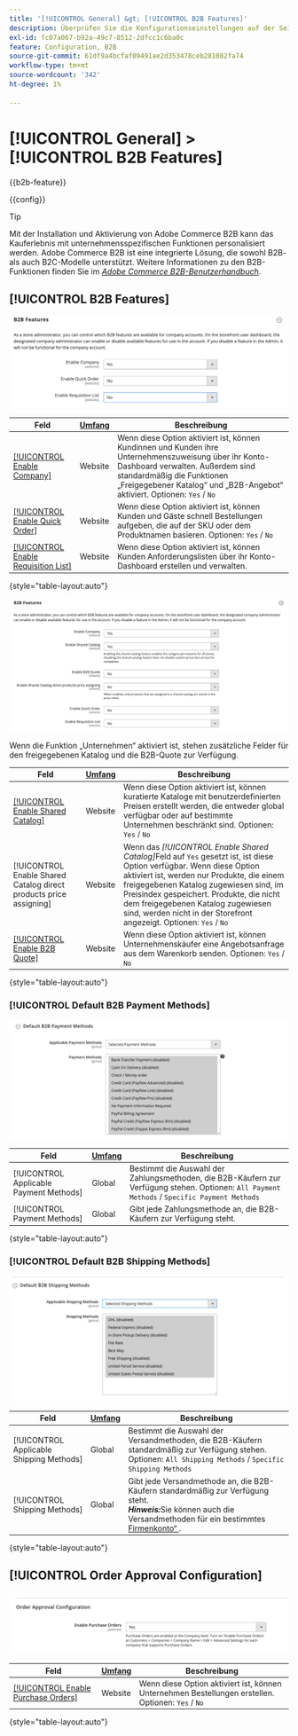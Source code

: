 ```yaml
---
title: '[!UICONTROL General] &gt; [!UICONTROL B2B Features]'
description: Überprüfen Sie die Konfigurationseinstellungen auf der Seite [!UICONTROL General] &gt; [!UICONTROL B2B Features] des Commerce Admin-Bereichs.
exl-id: fc07a067-b92a-49c7-8512-2dfcc1c6ba0c
feature: Configuration, B2B
source-git-commit: 61df9a4bcfaf09491ae2d353478ceb281082fa74
workflow-type: tm+mt
source-wordcount: '342'
ht-degree: 1%

---
```


# [!UICONTROL General] > [!UICONTROL B2B Features]

{{b2b-feature}}

{{config}}

>[!TIP]
>
>Mit der Installation und Aktivierung von Adobe Commerce B2B kann das Kauferlebnis mit unternehmensspezifischen Funktionen personalisiert werden. Adobe Commerce B2B ist eine integrierte Lösung, die sowohl B2B- als auch B2C-Modelle unterstützt. Weitere Informationen zu den B2B-Funktionen finden Sie im [_Adobe Commerce B2B-Benutzerhandbuch_](https://experienceleague.adobe.com/docs/commerce-admin/b2b/introduction.html?lang=de).

## [!UICONTROL B2B Features]

![B2B-Funktionen](./assets/b2b-features.png)<!-- zoom -->

| Feld | [Umfang](../../getting-started/websites-stores-views.md#scope-settings) | Beschreibung |
|------- |----------------------------------------------------------------------- |------------ |
| [[!UICONTROL Enable Company]](../../b2b/account-companies.md) | Website | Wenn diese Option aktiviert ist, können Kundinnen und Kunden ihre Unternehmenszuweisung über ihr Konto-Dashboard verwalten. Außerdem sind standardmäßig die Funktionen „Freigegebener Katalog“ und „B2B-Angebot“ aktiviert. Optionen: `Yes` / `No` |
| [[!UICONTROL Enable Quick Order]](../../b2b/quick-order.md) | Website | Wenn diese Option aktiviert ist, können Kunden und Gäste schnell Bestellungen aufgeben, die auf der SKU oder dem Produktnamen basieren. Optionen: `Yes` / `No` |
| [[!UICONTROL Enable Requisition List]](../../b2b/configure-requisition-lists.md) | Website | Wenn diese Option aktiviert ist, können Kunden Anforderungslisten über ihr Konto-Dashboard erstellen und verwalten. |

{style="table-layout:auto"}

![B2B-Funktionen mit aktivierten Funktionen für Unternehmen und freigegebene Kataloge](./assets/b2b-features-company-enabled.png)<!-- zoom -->

Wenn die Funktion „Unternehmen“ aktiviert ist, stehen zusätzliche Felder für den freigegebenen Katalog und die B2B-Quote zur Verfügung.

| Feld | [Umfang](../../getting-started/websites-stores-views.md#scope-settings) | Beschreibung |
|------- |----------------------------------------------------------------------- |------------ |
| [[!UICONTROL Enable Shared Catalog]](../../b2b/catalog-shared.md) | Website | Wenn diese Option aktiviert ist, können kuratierte Kataloge mit benutzerdefinierten Preisen erstellt werden, die entweder global verfügbar oder auf bestimmte Unternehmen beschränkt sind. Optionen: `Yes` / `No` |
| [!UICONTROL Enable Shared Catalog direct products price assigning] | Website | Wenn das _[!UICONTROL Enable Shared Catalog]_&#x200B;Feld auf `Yes` gesetzt ist, ist diese Option verfügbar. Wenn diese Option aktiviert ist, werden nur Produkte, die einem freigegebenen Katalog zugewiesen sind, im Preisindex gespeichert. Produkte, die nicht dem freigegebenen Katalog zugewiesen sind, werden nicht in der Storefront angezeigt. Optionen: `Yes` / `No` |
| [[!UICONTROL Enable B2B Quote]](../../b2b/configure-quotes.md) | Website | Wenn diese Option aktiviert ist, können Unternehmenskäufer eine Angebotsanfrage aus dem Warenkorb senden. Optionen: `Yes` / `No` |

{style="table-layout:auto"}

### [!UICONTROL Default B2B Payment Methods]

![B2B-Konfiguration - Standardeinstellungen für Zahlungsmethoden](./assets/b2b-features-default-payment-methods.png)<!-- zoom -->

| Feld | [Umfang](../../getting-started/websites-stores-views.md#scope-settings) | Beschreibung |
|------- |----------------------------------------------------------------------- |------------ |
| [!UICONTROL Applicable Payment Methods] | Global | Bestimmt die Auswahl der Zahlungsmethoden, die B2B-Käufern zur Verfügung stehen. Optionen: `All Payment Methods` / `Specific Payment Methods` |
| [!UICONTROL Payment Methods] | Global | Gibt jede Zahlungsmethode an, die B2B-Käufern zur Verfügung steht. |

{style="table-layout:auto"}

### [!UICONTROL Default B2B Shipping Methods]

![B2B-Konfiguration - Standard-Versandmethoden](./assets/b2b-features-shipping-methods.png)<!-- zoom -->

| Feld | [Umfang](../../getting-started/websites-stores-views.md#scope-settings) | Beschreibung |
|------- |----------------------------------------------------------------------- |------------ |
| [!UICONTROL Applicable Shipping Methods] | Global | Bestimmt die Auswahl der Versandmethoden, die B2B-Käufern standardmäßig zur Verfügung stehen. Optionen: `All Shipping Methods` / `Specific Shipping Methods` |
| [!UICONTROL Shipping Methods] | Global | Gibt jede Versandmethode an, die B2B-Käufern standardmäßig zur Verfügung steht. <br/>**_Hinweis:_**&#x200B;Sie können auch die Versandmethoden für ein bestimmtes [Firmenkonto“ &#x200B;](../../b2b/account-companies.md). |

{style="table-layout:auto"}

## [!UICONTROL Order Approval Configuration]

![B2B-Funktionen - Konfiguration der Bestellgenehmigung](./assets/b2b-features-order-approval.png)<!-- zoom -->

| Feld | [Umfang](../../getting-started/websites-stores-views.md#scope-settings) | Beschreibung |
|------- |----------------------------------------------------------------------- |------------ |
| [[!UICONTROL Enable Purchase Orders]](../../stores-purchase/purchase-order.md) | Website | Wenn diese Option aktiviert ist, können Unternehmen Bestellungen erstellen. Optionen: `Yes` / `No` |

{style="table-layout:auto"}


